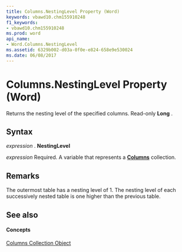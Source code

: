 ```yaml
---
title: Columns.NestingLevel Property (Word)
keywords: vbawd10.chm155910248
f1_keywords:
- vbawd10.chm155910248
ms.prod: word
api_name:
- Word.Columns.NestingLevel
ms.assetid: 6329b002-d03a-0f0e-e824-658e9e530024
ms.date: 06/08/2017
---
```



# Columns.NestingLevel Property (Word)

Returns the nesting level of the specified columns. Read-only  **Long** .


## Syntax

 _expression_ . **NestingLevel**

 _expression_ Required. A variable that represents a **[Columns](columns-object-word.md)** collection.


## Remarks

The outermost table has a nesting level of 1. The nesting level of each successively nested table is one higher than the previous table.


## See also


#### Concepts


[Columns Collection Object](columns-object-word.md)

